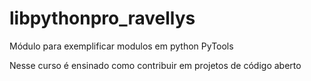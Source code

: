 # libpythonpro_ravellys
Módulo para exemplificar modulos em python PyTools

Nesse curso é ensinado como contribuir em projetos de código aberto